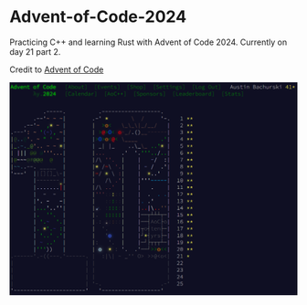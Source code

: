 # Advent-of-Code-2024

Practicing C++ and learning Rust with Advent of Code 2024.  Currently on day 21 part 2.

Credit to [Advent of Code](!https://adventofcode.com/)

![aoc2024](screenshots/aoc2024.png)
